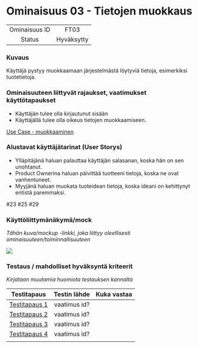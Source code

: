 # Ominaisuus 03 - Tietojen muokkaus

| | |
|:-:|:-:|
| Ominaisuus ID | FT03 |
| Status | Hyväksytty |

### Kuvaus

Käyttäjä pystyy muokkaamaan järjestelmästä löytyviä tietoja, esimerkiksi tuotetietoja.


### Ominaisuuteen liittyvät rajaukset, vaatimukset käyttötapaukset

* Käyttäjän tulee olla kirjautunut sisään
* Käyttäjällä tulee olla oikeus tietojen muokkaamiseen.

[Use Case - muokkaaminen](Use_Case_4_Paivittaminen(elinkaari).md) 

### Alustavat käyttäjätarinat (User Storys)

* Ylläpitäjänä haluan palauttaa käyttäjän salasanan, koska hän on sen unohtanut.
* Product Ownerina haluan päivittää tuotteeni tietoja, koska ne ovat vanhentuneet.
* Myyjänä haluan muokata tuoteidean tietoja, koska ideani on kehittynyt entistä paremmaksi.

#23 #25 #29


### Käyttöliittymänäkymä/mock 

*Tähän kuva/mockup -linkki, joka liittyy oleellisesti ominaisuuteen/toiminnallisuuteen*

![](https://openclipart.org/image/300px/svg_to_png/247488/1461589195.png)


### Testaus / mahdolliset hyväksyntä kriteerit 

*Kirjataan muutamia huomiota testauksen kannalta*

| Testitapaus  | Testin lähde  | Kuka vastaa  |
|:-: | :-:|:-:|
| [Testitapaus 1]()  | vaatimus id?   |   |
| [Testitapaus 2]()  | vaatimus id?   |   |
| [Testitapaus 3]()  | vaatimus id?   |   |
| [Testitapaus 4]()  | vaatimus id?   |   |
| | |
